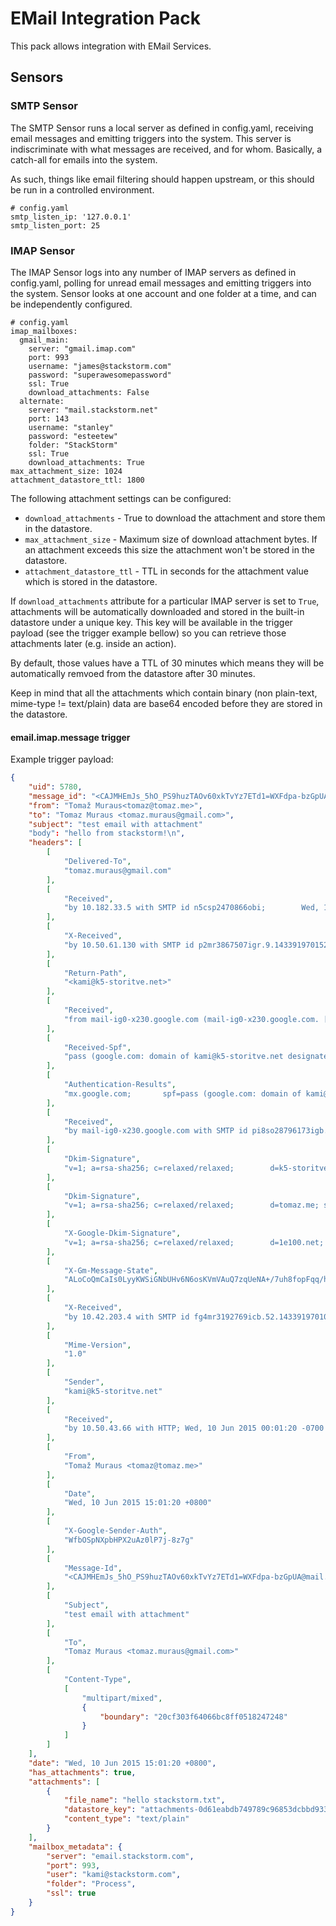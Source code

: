 # EMail Integration Pack

This pack allows integration with EMail Services.

## Sensors
### SMTP Sensor

The SMTP Sensor runs a local server as defined in config.yaml, receiving email messages and emitting triggers into the system. This server is indiscriminate with what messages are received, and for whom. Basically, a catch-all for emails into the system.

As such, things like email filtering should happen upstream, or this should be run in a controlled environment.

```
# config.yaml
smtp_listen_ip: '127.0.0.1'
smtp_listen_port: 25
```

### IMAP Sensor

The IMAP Sensor logs into any number of IMAP servers as defined in config.yaml, polling for unread email messages and emitting triggers into the system. Sensor looks at one account and one folder at a time, and can be independently configured.

```
# config.yaml
imap_mailboxes:
  gmail_main:
    server: "gmail.imap.com"
    port: 993
    username: "james@stackstorm.com"
    password: "superawesomepassword"
    ssl: True
    download_attachments: False
  alternate:
    server: "mail.stackstorm.net"
    port: 143
    username: "stanley"
    password: "esteetew"
    folder: "StackStorm"
    ssl: True
    download_attachments: True
max_attachment_size: 1024
attachment_datastore_ttl: 1800
```

The following attachment settings can be configured:

* ``download_attachments`` - True to download the attachment and store them in the
  datastore.
* ``max_attachment_size`` - Maximum size of download attachment bytes. If an
  attachment exceeds this size the attachment won't be stored in the datastore.
* ``attachment_datastore_ttl`` - TTL in seconds for the attachment value which is
  stored in the datastore.

If ``download_attachments`` attribute for a particular IMAP server is set to ``True``,
attachments will be automatically downloaded and stored in the built-in datastore under
a unique key. This key will be available in the trigger payload (see the trigger example
bellow) so you can retrieve those attachments later (e.g. inside an action).

By default, those values have a TTL of 30 minutes which means they will be automatically remvoed
from the datastore after 30 minutes.

Keep in mind that all the attachments which contain binary (non plain-text, mime-type
!= text/plain) data are base64 encoded before they are stored in the datastore.

#### email.imap.message trigger

Example trigger payload:

```json
{
    "uid": 5780,
    "message_id": "<CAJMHEmJs_5hO_PS9huzTAOv60xkTvYz7ETd1=WXFdpa-bzGpUA@mail.gmail.com>",
    "from": "Tomaž Muraus<tomaz@tomaz.me>",
    "to": "Tomaz Muraus <tomaz.muraus@gmail.com>",
    "subject": "test email with attachment"
    "body": "hello from stackstorm!\n",
    "headers": [
        [
            "Delivered-To",
            "tomaz.muraus@gmail.com"
        ],
        [
            "Received",
            "by 10.182.33.5 with SMTP id n5csp2470866obi;        Wed, 10 Jun 2015 00:01:41 -0700 (PDT)"
        ],
        [
            "X-Received",
            "by 10.50.61.130 with SMTP id p2mr3867507igr.9.1433919701526;        Wed, 10 Jun 2015 00:01:41 -0700 (PDT)"
        ],
        [
            "Return-Path",
            "<kami@k5-storitve.net>"
        ],
        [
            "Received",
            "from mail-ig0-x230.google.com (mail-ig0-x230.google.com. [2607:f8b0:4001:c05::230])        by mx.google.com with ESMTPS id we7si8228902icb.8.2015.06.10.00.01.41        for <tomaz.muraus@gmail.com>        (version=TLSv1.2 cipher=ECDHE-RSA-AES128-GCM-SHA256 bits=128/128);        Wed, 10 Jun 2015 00:01:41 -0700 (PDT)"
        ],
        [
            "Received-Spf",
            "pass (google.com: domain of kami@k5-storitve.net designates 2607:f8b0:4001:c05::230 as permitted sender) client-ip=2607:f8b0:4001:c05::230;"
        ],
        [
            "Authentication-Results",
            "mx.google.com;       spf=pass (google.com: domain of kami@k5-storitve.net designates 2607:f8b0:4001:c05::230 as permitted sender) smtp.mail=kami@k5-storitve.net;       dkim=pass header.i=@tomaz.me"
        ],
        [
            "Received",
            "by mail-ig0-x230.google.com with SMTP id pi8so28796173igb.0        for <tomaz.muraus@gmail.com>; Wed, 10 Jun 2015 00:01:41 -0700 (PDT)"
        ],
        [
            "Dkim-Signature",
            "v=1; a=rsa-sha256; c=relaxed/relaxed;        d=k5-storitve.net; s=google;        h=mime-version:sender:from:date:message-id:subject:to:content-type;        bh=dnyggWfMbPP+DPkMG3PmSW5Y7wvt84XbnBhbgnAUusg=;        b=VmO+M+kBxVU7BwCzreI3vza5kvkxUwkCsiZrlunnMfMnP60RJBJHhE3HtQmIITkjoD         v5fAou2vcSIm5eY/CYAbSJyzzhP6sNbVoHJl1Q90Gqb1KA8g3+hF+mBOBhIqEf0fKiRt         07f0maRrvwJdI54HHRuroE7jSs8DHNllWBJfY="
        ],
        [
            "Dkim-Signature",
            "v=1; a=rsa-sha256; c=relaxed/relaxed;        d=tomaz.me; s=google;        h=mime-version:sender:from:date:message-id:subject:to:content-type;        bh=dnyggWfMbPP+DPkMG3PmSW5Y7wvt84XbnBhbgnAUusg=;        b=YQGGwcMru9HaWMTbcEtkDdALkSLwEANo/ruZ76REaeW8Hnj0U6aM+MLLRKLsiFwSM+         THzY92cpVDAlYkbDLyqN+PctHyOx3ofRobRjjv2741SzV8ZTYLPSyaqsLtOJlRbfo16m         U+9vVgux9/xGrGQnF4DckO86DlcDPPL4oPgBI="
        ],
        [
            "X-Google-Dkim-Signature",
            "v=1; a=rsa-sha256; c=relaxed/relaxed;        d=1e100.net; s=20130820;        h=x-gm-message-state:mime-version:sender:from:date:message-id:subject         :to:content-type;        bh=dnyggWfMbPP+DPkMG3PmSW5Y7wvt84XbnBhbgnAUusg=;        b=TEvRNj86wdtz8SQWp1TfqIYOyFbVh6aEhVWcO1hXFf26fh6M36pRTty48qDzCN7dZb         hHZuKLTneCcgnhnt6bbVgR23AkeMtujFc2QGawF3e/So6Z8VGc1VMBoCdd3li0Epqj+w         OisxHlzV5HNhkcj+UB77345yGZBapcgoZxtn5/m6OaL+wDlWjLfgu0j0FHiMDlftJgF3         yMkgONFIZyVqz1xOey4rvjNBNpGowfF9ei0r869PzUjVLtYuw2UuvhXn0AbduxQHMxmA         1QY67srbOsz5DR+u0bX+2euzI7s5KDFCh1hredYctdr87lyEhJew6HYfCNYUXxxLF5R+         h8Wg=="
        ],
        [
            "X-Gm-Message-State",
            "ALoCoQmCaIs0LyyKWSiGNbUHv6N6osKVmVAuQ7zqUeNA+/7uh8fopFqq/hoF6Fry25ZELwjwbEPr"
        ],
        [
            "X-Received",
            "by 10.42.203.4 with SMTP id fg4mr3192769icb.52.1433919701095; Wed, 10 Jun 2015 00:01:41 -0700 (PDT)"
        ],
        [
            "Mime-Version",
            "1.0"
        ],
        [
            "Sender",
            "kami@k5-storitve.net"
        ],
        [
            "Received",
            "by 10.50.43.66 with HTTP; Wed, 10 Jun 2015 00:01:20 -0700 (PDT)"
        ],
        [
            "From",
            "Tomaž Muraus <tomaz@tomaz.me>"
        ],
        [
            "Date",
            "Wed, 10 Jun 2015 15:01:20 +0800"
        ],
        [
            "X-Google-Sender-Auth",
            "WfbOSpNXpbHPX2uAz0lP7j-8z7g"
        ],
        [
            "Message-Id",
            "<CAJMHEmJs_5hO_PS9huzTAOv60xkTvYz7ETd1=WXFdpa-bzGpUA@mail.gmail.com>"
        ],
        [
            "Subject",
            "test email with attachment"
        ],
        [
            "To",
            "Tomaz Muraus <tomaz.muraus@gmail.com>"
        ],
        [
            "Content-Type",
            [
                "multipart/mixed",
                {
                    "boundary": "20cf303f64066bc8ff0518247248"
                }
            ]
        ]
    ],
    "date": "Wed, 10 Jun 2015 15:01:20 +0800",
    "has_attachments": true,
    "attachments": [
        {
            "file_name": "hello stackstorm.txt",
            "datastore_key": "attachments-0d61eabdb749789c96853dcbbd933884",
            "content_type": "text/plain"
        }
    ],
    "mailbox_metadata": {
        "server": "email.stackstorm.com",
        "port": 993,
        "user": "kami@stackstorm.com",
        "folder": "Process",
        "ssl": true
    }
}
```
